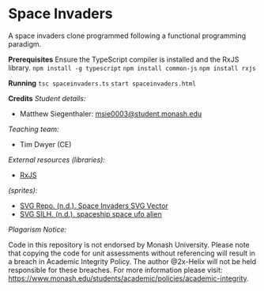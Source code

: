 # Space Invaders
A space invaders clone programmed following a functional programming paradigm.

**Prerequisites**
Ensure the TypeScript compiler is installed and the RxJS library. 
`npm install -g typescript`
`npm install common-js`
`npm install rxjs`

**Running**
`tsc spaceinvaders.ts`
`start spaceinvaders.html`

**Credits**
_Student details:_
- Matthew Siegenthaler: msie0003@student.monash.edu

_Teaching team:_
- Tim Dwyer (CE)

_External resources_
_(libraries):_
- [RxJS](https://rxjs.dev/api) 

_(sprites):_ 
- [SVG Repo. (n.d.). Space Invaders SVG Vector](https://www.svgrepo.com/svg/275959/space-invaders)
- [SVG SILH. (n.d.). spaceship space ufo alien](https://svgsilh.com/f44336/tag/ufo-1.html)

_Plagarism Notice:_

Code in this repository is not endorsed by Monash University. Please note that copying the code for unit assessments without referencing will result in a breach in Academic Integrity Policy. The author @2x-Helix will not be held responsible for these breaches. For more information please visit: https://www.monash.edu/students/academic/policies/academic-integrity. 
